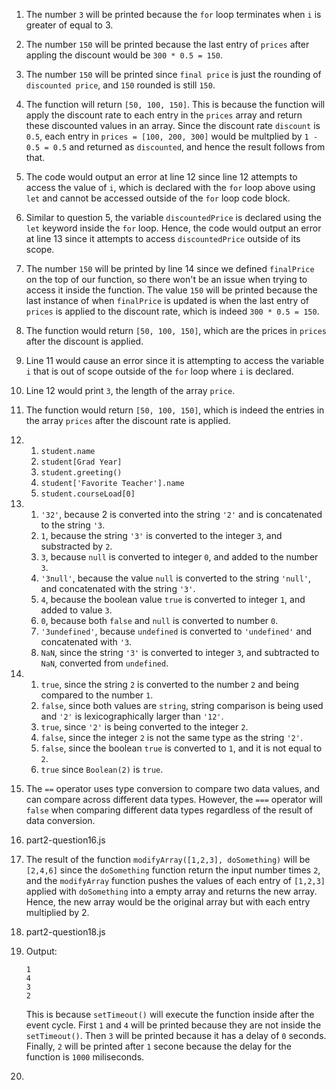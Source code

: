1. The number ```3``` will be printed because the ```for``` loop terminates when ```i``` is greater of equal to 3. 
2. The number ```150``` will be printed because the last entry of ```prices``` after appling the discount would be ```300 * 0.5 = 150```. 
3. The number ```150``` will be printed since ```final price``` is just the rounding of ```discounted price```, and ```150``` rounded is still ```150```. 
4. The function will return ```[50, 100, 150]```. This is because the function will apply the discount rate to each entry in the ```prices``` array and return these discounted values in an array. Since the discount rate ```discount``` is ```0.5```, each entry in ```prices = [100, 200, 300]``` would be multplied by ```1 - 0.5 = 0.5``` and returned as ```discounted```, and hence the result follows from that. 
5. The code would output an error at line 12 since line 12 attempts to access the value of ```i```, which is declared with the ```for``` loop above using ```let``` and cannot be accessed outside of the ```for``` loop code block.
6. Similar to question 5, the variable ```discountedPrice``` is declared using the ```let``` keyword inside the ```for``` loop. Hence, the code would output an error at line 13 since it attempts to access ```discountedPrice``` outside of its scope. 
7. The number ```150``` will be printed by line 14 since we defined ```finalPrice``` on the top of our function, so there won't be an issue when trying to access it inside the function. The value ```150``` will be printed because the last instance of when ```finalPrice``` is updated is when the last entry of ```prices``` is applied to the discount rate, which is indeed ```300 * 0.5 = 150```.
8. The function would return ```[50, 100, 150]```, which are the prices in ```prices``` after the discount is applied. 
9. Line 11 would cause an error since it is attempting to access the variable ```i``` that is out of scope outside of the ```for``` loop where ```i``` is declared. 
10. Line 12 would print ```3```, the length of the array ```price```. 
11. The function would return ```[50, 100, 150]```, which is indeed the entries in the array ```prices``` after the discount rate is applied. 

12. 
    1.  ```student.name```
    2.  ```student[Grad Year]```
    3.  ```student.greeting()```
    4.  ```student['Favorite Teacher'].name```
    5.  ```student.courseLoad[0]```
13. 
    1. ```'32'```, because 2 is converted into the string ```'2'```  and is concatenated to the string ```'3```.
    2. ```1```, because the string ```'3'``` is converted to the integer ```3```, and substracted by ```2```. 
    3. ```3```, because ```null``` is converted to integer ```0```, and added to the number ```3```. 
    4. ```'3null'```, because the value ```null``` is converted to the string ```'null'```, and concatenated with the string ```'3'```. 
    5. ```4```, because the boolean value ```true``` is converted to integer ```1```, and added to value ```3```. 
    6. ```0```, because both ```false``` and ```null``` is converted to number ```0```. 
    7. ```'3undefined'```, because ```undefined``` is converted to ```'undefined'``` and concatenated with ```'3```. 
    8. ```NaN```, since the string ```'3'``` is converted to integer ```3```, and subtracted to ```NaN```, converted from ```undefined```. 
14. 
    1. ```true```, since the string ```2``` is converted to the number ```2``` and being compared to the number ```1```. 
    2. ```false```, since both values are ```string```, string comparison is being used and ```'2'``` is lexicographically larger than ```'12'```. 
    3. ```true```, since ```'2'``` is being converted to the integer ```2```. 
    4. ```false```, since the integer ```2``` is not the same type as the string ```'2'```. 
    5. ```false```, since the boolean ```true``` is converted to ```1```, and it is not equal to ```2```. 
    6. ```true``` since ```Boolean(2)``` is ```true```. 
15. The ```==``` operator uses type conversion to compare two data values, and can compare across different data types. However, the ```===``` operator will ```false``` when comparing different data types regardless of the result of data conversion. 
16. part2-question16.js
17. The result of the function ```modifyArray([1,2,3], doSomething)``` will be ```[2,4,6]``` since the ```doSomething``` function return the input number times ```2```, and the ```modifyArray``` function pushes the values of each entry of ```[1,2,3]``` applied with ```doSomething``` into a empty array and returns the new array. Hence, the new array would be the original array but with each entry multiplied by 2. 
18. part2-question18.js
19. Output: 
    ```
    1
    4
    3
    2
    ```
    This is because ```setTimeout()``` will execute the function inside after the event cycle. First ```1``` and ```4``` will be printed because they are not inside the ```setTimeout()```. Then ```3``` will be printed because it has a delay of ```0``` seconds. Finally, ```2``` will be printed after ```1``` secone because the delay for the function is ```1000``` miliseconds. 
20. 
